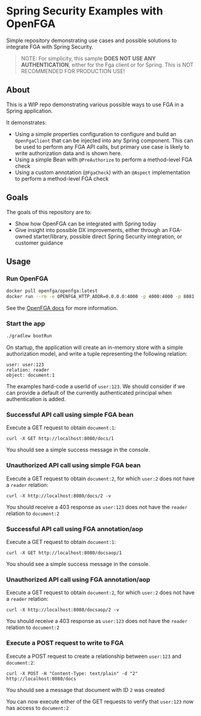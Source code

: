 # Spring Security Examples with OpenFGA

Simple repository demonstrating use cases and possible solutions to integrate FGA with Spring Security.

> NOTE: For simplicity, this sample **DOES NOT USE ANY AUTHENTICATION**, either for the Fga client or for Spring. This is NOT RECOMMENDED FOR PRODUCTION USE!

## About

This is a WIP repo demonstrating various possible ways to use FGA in a Spring application.

It demonstrates:
- Using a simple properties configuration to configure and build an `OpenFgaClient` that can be injected into any Spring component. This can be used to perform any FGA API calls, but primary use case is likely to write authorization data and is shown here.
- Using a simple Bean with `@PreAuthorize` to perform a method-level FGA check
- Using a custom annotation (`@FgaCheck`) with an `@Aspect` implementation to perform a method-level FGA check

## Goals

The goals of this repository are to:
- Show how OpenFGA can be integrated with Spring today
- Give insight into possible DX improvements, either through an FGA-owned starter/library, possible direct Spring Security integration, or customer guidance

## Usage

### Run OpenFGA

```bash
docker pull openfga/openfga:latest
docker run --rm -e OPENFGA_HTTP_ADDR=0.0.0.0:4000 -p 4000:4000 -p 8081:8081 -p 3000:3000 openfga/openfga run
```

See the [OpenFGA docs](https://openfga.dev/docs/getting-started/setup-openfga/docker#step-by-step) for more information.

### Start the app

```bash
./gradlew bootRun
```

On startup, the application will create an in-memory store with a simple authorization model, and write a tuple representing the following relation:

```
user: user:123
relation: reader
object: document:1
```

The examples hard-code a userId of `user:123`. We should consider if we can provide a default of the currently authenticated principal when authentication is added.

### Successful API call using simple FGA bean

Execute a GET request to obtain `document:1`:

`curl -X GET http://localhost:8080/docs/1`

You should see a simple success message in the console.

### Unauthorized API call using simple FGA bean

Execute a GET request to obtain `document:2`, for which `user:2` does not have a `reader` relation:

`curl -X http://localhost:8080/docs/2 -v`

You should receive a 403 response as `user:123` does not have the `reader` relation to `document:2`

### Successful API call using FGA annotation/aop

Execute a GET request to obtain `document:1`:

`curl -X GET http://localhost:8080/docsaop/1`

You should see a simple success message in the console.

### Unauthorized API call using FGA annotation/aop

Execute a GET request to obtain `document:2`, for which `user:2` does not have a `reader` relation:

`curl -X http://localhost:8080/docsaop/2 -v`

You should receive a 403 response as `user:123` does not have the `reader` relation to `document:2`

### Execute a POST request to write to FGA

Execute a POST request to create a relationship between `user:123` and `document:2`:

`curl -X POST -H "Content-Type: text/plain" -d "2" http://localhost:8080/docs`

You should see a message that document with ID `2` was created

You can now execute either of the GET requests to verify that `user:123` now has access to `document:2`
